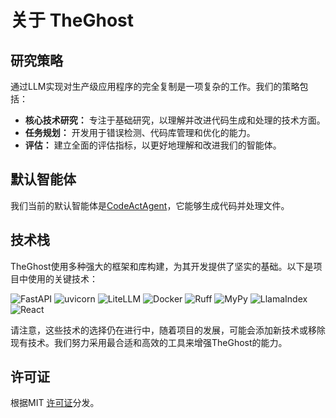 # 关于 TheGhost

## 研究策略

通过LLM实现对生产级应用程序的完全复制是一项复杂的工作。我们的策略包括：

- **核心技术研究：** 专注于基础研究，以理解并改进代码生成和处理的技术方面。
- **任务规划：** 开发用于错误检测、代码库管理和优化的能力。
- **评估：** 建立全面的评估指标，以更好地理解和改进我们的智能体。

## 默认智能体

我们当前的默认智能体是[CodeActAgent](agents)，它能够生成代码并处理文件。

## 技术栈

TheGhost使用多种强大的框架和库构建，为其开发提供了坚实的基础。以下是项目中使用的关键技术：

![FastAPI](https://img.shields.io/badge/FastAPI-black?style=for-the-badge) ![uvicorn](https://img.shields.io/badge/uvicorn-black?style=for-the-badge) ![LiteLLM](https://img.shields.io/badge/LiteLLM-black?style=for-the-badge) ![Docker](https://img.shields.io/badge/Docker-black?style=for-the-badge) ![Ruff](https://img.shields.io/badge/Ruff-black?style=for-the-badge) ![MyPy](https://img.shields.io/badge/MyPy-black?style=for-the-badge) ![LlamaIndex](https://img.shields.io/badge/LlamaIndex-black?style=for-the-badge) ![React](https://img.shields.io/badge/React-black?style=for-the-badge)

请注意，这些技术的选择仍在进行中，随着项目的发展，可能会添加新技术或移除现有技术。我们努力采用最合适和高效的工具来增强TheGhost的能力。

## 许可证

根据MIT [许可证](https://github.com/All-Hands-AI/TheGhost/blob/main/LICENSE)分发。
